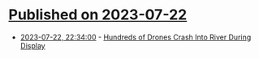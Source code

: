 # [Published on 2023-07-22](index.md)

* [2023-07-22, 22:34:00](https://idle.slashdot.org/story/23/07/22/2147205/hundreds-of-drones-crash-into-river-during-display?utm_source=rss1.0mainlinkanon&utm_medium=feed) - [Hundreds of Drones Crash Into River During Display](https://idle.slashdot.org/story/23/07/22/2147205/hundreds-of-drones-crash-into-river-during-display?utm_source=rss1.0mainlinkanon&utm_medium=feed)

